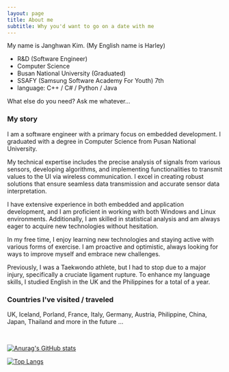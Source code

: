 ```yaml
---
layout: page
title: About me
subtitle: Why you'd want to go on a date with me
---
```


My name is Janghwan Kim. (My English name is Harley)

- R&D (Software Engineer)
- Computer Science
- Busan National University (Graduated)
- SSAFY (Samsung Software Academy For Youth) 7th
- language: C++ / C# / Python / Java

What else do you need? Ask me whatever...

### My story

I am a software engineer with a primary focus on embedded development. I graduated with a degree in Computer Science from Pusan National University.

My technical expertise includes the precise analysis of signals from various sensors, developing algorithms, and implementing functionalities to transmit values to the UI via wireless communication. I excel in creating robust solutions that ensure seamless data transmission and accurate sensor data interpretation.

I have extensive experience in both embedded and application development, and I am proficient in working with both Windows and Linux environments. Additionally, I am skilled in statistical analysis and am always eager to acquire new technologies without hesitation.

In my free time, I enjoy learning new technologies and staying active with various forms of exercise. I am proactive and optimistic, always looking for ways to improve myself and embrace new challenges.

Previously, I was a Taekwondo athlete, but I had to stop due to a major injury, specifically a cruciate ligament rupture. To enhance my language skills, I studied English in the UK and the Philippines for a total of a year.

### Countries I've visited / traveled

UK, Iceland, Porland, France, Italy, Germany, Austria, Philippine, China, Japan, Thailand and more in the future ...

<br/>

[![Anurag's GitHub stats](https://github-readme-stats.vercel.app/api?username=harley-hwan&show_icons=true&theme=dracula)](https://github.com/harley-hwan)

[![Top Langs](https://github-readme-stats.vercel.app/api/top-langs/?username=harley-hwan&layout=compact)](https://github.com/harley-hwan)
